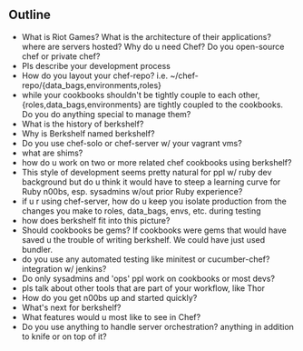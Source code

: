 

Outline
-------

* What is Riot Games? What is the architecture of their applications?
  where are servers hosted? Why do u need Chef? Do you open-source
  chef or private chef?
* Pls describe your development process
* How do you layout your chef-repo? i.e.
  ~/chef-repo/{data_bags,environments,roles}
* while your cookbooks shouldn't be tightly couple to each other,
  {roles,data_bags,environments} are tightly coupled to the cookbooks.
  Do you do anything special to manage them?
* What is the history of berkshelf?
* Why is Berkshelf named berkshelf?
* Do you use chef-solo or chef-server w/ your vagrant vms?
* what are shims?
* how do u work on two or more related chef cookbooks using berkshelf?
* This style of development seems pretty natural for ppl w/ ruby dev
  background but do u think it would have to steep a learning curve
  for Ruby n00bs, esp. sysadmins w/out prior Ruby experience?
* if u r using chef-server, how do u keep you isolate production from
  the changes you make to roles, data_bags, envs, etc. during testing
* how does berkshelf fit into this picture?
* Should cookbooks be gems? If cookbooks were gems that would have
  saved u the trouble of writing berkshelf. We could have just used bundler.
* do you use any automated testing like minitest or cucumber-chef?
  integration w/ jenkins?
* Do only sysadmins and 'ops' ppl work on cookbooks or most devs?
* pls talk about other tools that are part of your workflow, like Thor
* How do you get n00bs up and started quickly?
* What's next for berkshelf?
* What features would u most like to see in Chef?
* Do you use anything to handle server orchestration? anything in
  addition to knife or on top of it?
